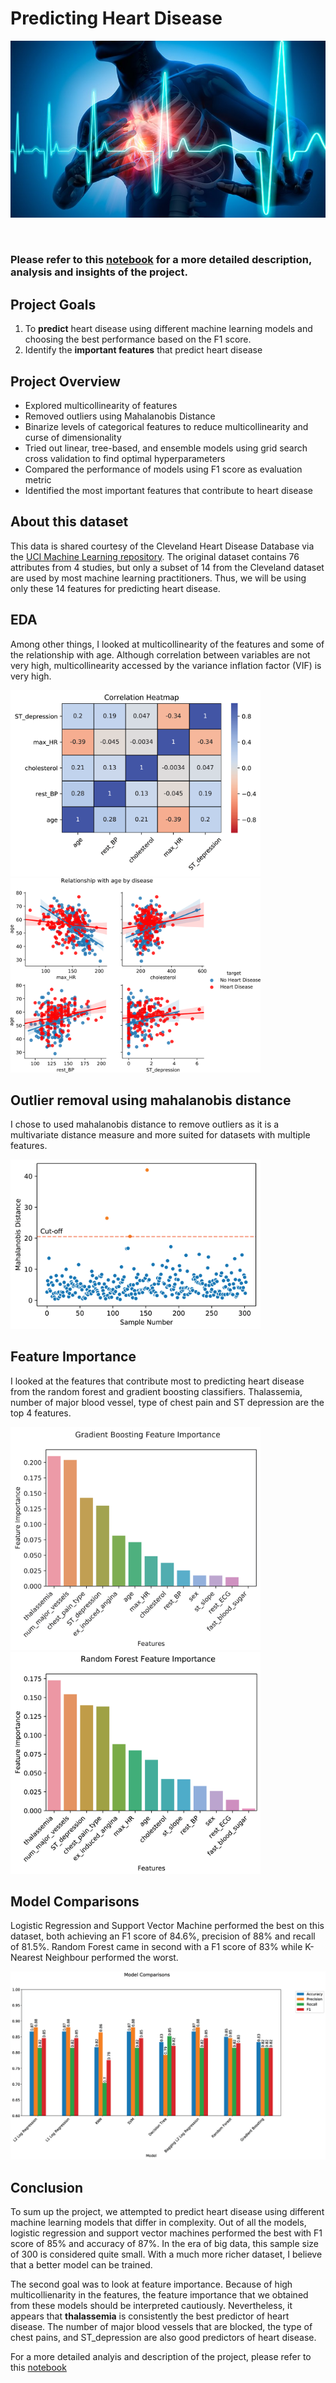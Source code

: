 # Predicting Heart Disease

<p align="center">
<img src = './Pictures/heart2.jpg'>
</p>

<br>

### **Please refer to this [notebook](https://nbviewer.jupyter.org/github/teyang-lau/Heart_Disease_Prediction/blob/master/predictors-of-heart-disease-an-exploration.ipynb) for a more detailed description, analysis and insights of the project.** ###

## **Project Goals** ##
1. To **predict** heart disease using different machine learning models and choosing the best performance based on the F1 score.
2. Identify the **important features** that predict heart disease

## **Project Overview** ##
* Explored multicollinearity of features 
* Removed outliers using Mahalanobis Distance
* Binarize levels of categorical features to reduce multicollinearity and curse of dimensionality
* Tried out linear, tree-based, and ensemble models using grid search cross validation to find optimal hyperparameters
* Compared the performance of models using F1 score as evaluation metric
* Identified the most important features that contribute to heart disease

## **About this dataset** ##
This data is shared courtesy of the Cleveland Heart Disease Database via the [UCI Machine Learning repository](https://archive.ics.uci.edu/ml/datasets/Heart+Disease). The original dataset contains 76 attributes from 4 studies, but only a subset of 14 from the Cleveland dataset are used by most machine learning practitioners. Thus, we will be using only these 14 features for predicting heart disease.

## **EDA** ##
Among other things, I looked at multicollinearity of the features and some of the relationship with age. Although correlation between variables are not very high, multicollinearity accessed by the variance inflation factor (VIF) is very high.

<img src = './Pictures/corr_hm.png' width='400'><img src = './Pictures/scatter_reg.png' width='400'>

## **Outlier removal using mahalanobis distance** ##
I chose to used mahalanobis distance to remove outliers as it is a multivariate distance measure and more suited for datasets with multiple features.

<img src = './Pictures/MD.png' width='400'>

## **Feature Importance** ##
I looked at the features that contribute most to predicting heart disease from the random forest and gradient boosting classifiers.
Thalassemia, number of major blood vessel, type of chest pain and ST depression are the top 4 features.

<img src = './Pictures/GB_featureImp.png' width='400'><img src = './Pictures/RD_featureImp.png' width='400'>

## **Model Comparisons** ##
Logistic Regression and Support Vector Machine performed the best on this dataset, both achieving an F1 score of 84.6%, precision of 88% and recall of 81.5%. Random Forest came in second with a F1 score of 83% while K-Nearest Neighbour performed the worst.

<img src = './Pictures/modelcompare.png'>

## **Conclusion** ##
To sum up the project, we attempted to predict heart disease using different machine learning models that differ in complexity. Out of all the models, logistic regression and support vector machines performed the best with F1 score of 85% and accuracy of 87%. In the era of big data, this sample size of 300 is considered quite small. With a much more richer dataset, I believe that a better model can be trained.

The second goal was to look at feature importance. Because of high multicollienarity in the features, the feature importance that we obtained from these models should be interpreted cautiously. Nevertheless, it appears that **thalassemia** is consistently the best predictor of heart disease. The number of major blood vessels that are blocked, the type of chest pains, and ST_depression are also good predictors of heart disease.

For a more detailed analyis and description of the project, please refer to this [notebook](https://nbviewer.jupyter.org/github/teyang-lau/Heart_Disease_Prediction/blob/master/predictors-of-heart-disease-an-exploration.ipynb)




